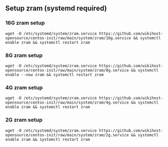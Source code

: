 ## Setup zram (systemd required)

### 16G zram setup
```
wget -O /etc/systemd/system/zram.service https://github.com/wikihost-opensource/centos-init/raw/main/system/zram/16g.service && systemctl enable zram && systemctl restart zram
```
### 8G zram setup
```
wget -O /etc/systemd/system/zram.service https://github.com/wikihost-opensource/centos-init/raw/main/system/zram/8g.service && systemctl enable --now zram && systemctl restart zram
```
### 4G zram setup
```
wget -O /etc/systemd/system/zram.service https://github.com/wikihost-opensource/centos-init/raw/main/system/zram/4g.service && systemctl enable zram && systemctl restart zram
```
### 2G zram setup
```
wget -O /etc/systemd/system/zram.service https://github.com/wikihost-opensource/centos-init/raw/main/system/zram/2g.service && systemctl enable zram && systemctl restart zram
```
